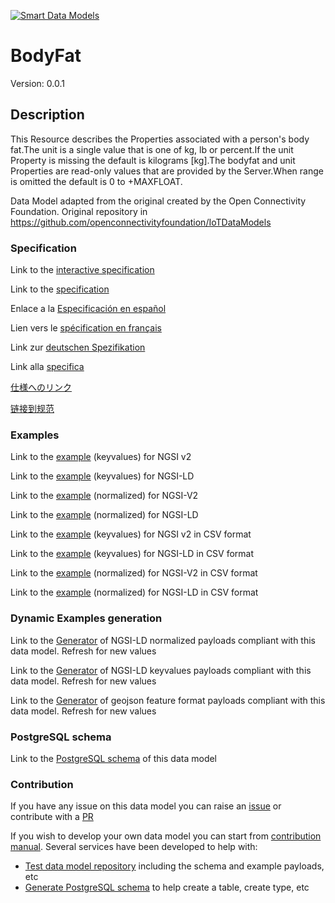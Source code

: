 [![Smart Data Models](https://smartdatamodels.org/wp-content/uploads/2022/01/SmartDataModels_logo.png "Logo")](https://smartdatamodels.org)
# BodyFat
Version: 0.0.1

## Description 

This Resource describes the Properties associated with a person's body fat.The unit is a single value that is one of kg, lb or percent.If the unit Property is missing the default is kilograms [kg].The bodyfat and unit Properties are read-only values that are provided by the Server.When range is omitted the default is 0 to +MAXFLOAT.

Data Model adapted from the original created by the Open Connectivity Foundation. Original repository in https://github.com/openconnectivityfoundation/IoTDataModels
### Specification

Link to the [interactive specification](https://swagger.lab.fiware.org/?url=https://smart-data-models.github.io/dataModel.OCF/BodyFat/swagger.yaml)

Link to the [specification](https://github.com/smart-data-models/dataModel.OCF/blob/master/BodyFat/doc/spec.md)

Enlace a la [Especificación en español](https://github.com/smart-data-models/dataModel.OCF/blob/master/BodyFat/doc/spec_ES.md)

Lien vers le [spécification en français](https://github.com/smart-data-models/dataModel.OCF/blob/master/BodyFat/doc/spec_FR.md)

Link zur [deutschen Spezifikation](https://github.com/smart-data-models/dataModel.OCF/blob/master/BodyFat/doc/spec_DE.md)

Link alla [specifica](https://github.com/smart-data-models/dataModel.OCF/blob/master/BodyFat/doc/spec_IT.md)

[仕様へのリンク](https://github.com/smart-data-models/dataModel.OCF/blob/master/BodyFat/doc/spec_JA.md)

[链接到规范](https://github.com/smart-data-models/dataModel.OCF/blob/master/BodyFat/doc/spec_ZH.md)
### Examples

Link to the [example](https://smart-data-models.github.io/dataModel.OCF/BodyFat/examples/example.json) (keyvalues) for NGSI v2

Link to the [example](https://smart-data-models.github.io/dataModel.OCF/BodyFat/examples/example.jsonld) (keyvalues) for NGSI-LD

Link to the [example](https://smart-data-models.github.io/dataModel.OCF/BodyFat/examples/example-normalized.json) (normalized) for NGSI-V2

Link to the [example](https://smart-data-models.github.io/dataModel.OCF/BodyFat/examples/example-normalized.jsonld) (normalized) for NGSI-LD

Link to the [example](https://github.com/smart-data-models/dataModel.OCF/blob/master/BodyFat/examples/example.json.csv) (keyvalues) for NGSI v2 in CSV format

Link to the [example](https://github.com/smart-data-models/dataModel.OCF/blob/master/BodyFat/examples/example.jsonld.csv) (keyvalues) for NGSI-LD in CSV format

Link to the [example](https://github.com/smart-data-models/dataModel.OCF/blob/master/BodyFat/examples/example-normalized.json.csv) (normalized) for NGSI-V2 in CSV format

Link to the [example](https://github.com/smart-data-models/dataModel.OCF/blob/master/BodyFat/examples/example-normalized.jsonld.csv) (normalized) for NGSI-LD in CSV format
### Dynamic Examples generation

Link to the [Generator](https://smartdatamodels.org/extra/ngsi-ld_generator.php?schemaUrl=https://raw.githubusercontent.com/smart-data-models/dataModel.OCF/master/BodyFat/schema.json&email=info@smartdatamodels.org) of NGSI-LD normalized payloads compliant with this data model. Refresh for new values

Link to the [Generator](https://smartdatamodels.org/extra/ngsi-ld_generator_keyvalues.php?schemaUrl=https://raw.githubusercontent.com/smart-data-models/dataModel.OCF/master/BodyFat/schema.json&email=info@smartdatamodels.org) of NGSI-LD keyvalues payloads compliant with this data model. Refresh for new values

Link to the [Generator](https://smartdatamodels.org/extra/geojson_features_generator.php?schemaUrl=https://raw.githubusercontent.com/smart-data-models/dataModel.OCF/master/BodyFat/schema.json&email=info@smartdatamodels.org) of geojson feature format payloads compliant with this data model. Refresh for new values
### PostgreSQL schema

Link to the [PostgreSQL schema](https://github.com/smart-data-models/dataModel.OCF/blob/master/BodyFat/schema.sql) of this data model
### Contribution

 If you have any issue on this data model you can raise an [issue](https://github.com/smart-data-models/dataModel.OCF/issues)  or contribute with a [PR](https://github.com/smart-data-models/dataModel.OCF/pulls)

 If you wish to develop your own data model you can start from [contribution manual](https://bit.ly/contribution_manual). Several services have been developed to help with: 
 - [Test data model repository](https://smartdatamodels.org/index.php/data-models-contribution-api/) including the schema and example payloads, etc
 - [Generate PostgreSQL schema](https://smartdatamodels.org/index.php/sql-service/) to help create a table, create type, etc